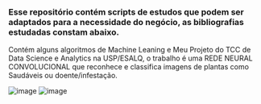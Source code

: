 ### Esse repositório contém scripts de estudos que podem ser adaptados para a necessidade do negócio, as bibliografias estudadas constam abaixo.

Contém alguns algoritmos de Machine Leaning e Meu Projeto do TCC de Data Science e Analytics na USP/ESALQ, o trabalho é uma REDE NEURAL CONVOLUCIONAL que reconhece e classifica imagens de plantas como Saudáveis ou doente/infestação.

![image](https://github.com/DavidFranciscoDSA/Machine-Leaning/assets/167797737/85b8eaea-48c9-4d8d-8884-d32ba2d12161)
![image](https://github.com/DavidFranciscoDSA/Machine-Leaning/assets/167797737/f0489932-86eb-4d4c-b32a-492882ad28c8)




